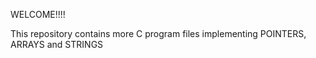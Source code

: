 WELCOME!!!!

This repository contains more C program files implementing POINTERS, ARRAYS and STRINGS
